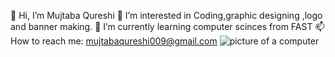 👋 Hi, I’m Mujtaba Qureshi
👀 I’m interested in Coding,graphic designing ,logo and banner making.
🌱 I’m currently learning computer scinces from FAST
📫 How to reach me: mujtabaqureshi009@gmail.com
![picture of a computer](https://www.google.com/url?sa=i&url=https%3A%2F%2Fwww.udacity.com%2Fcourse%2Fwhat-is-programming--ud994&psig=AOvVaw0KJvrBWPYMGfxZEO4xE1bd&ust=1725611471545000&source=images&cd=vfe&opi=89978449&ved=0CBQQjRxqFwoTCJDburWkq4gDFQAAAAAdAAAAABAE)
